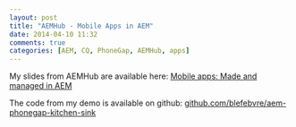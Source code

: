 ```yaml
---
layout: post
title: "AEMHub - Mobile Apps in AEM"
date: 2014-04-10 11:32
comments: true
categories: [AEM, CQ, PhoneGap, AEMHub, apps]
---
```

My slides from AEMHub are available here: [Mobile apps: Made and managed in AEM](/assets/mobile-apps-m-and-m-in-aem/)

The code from my demo is available on github: [github.com/blefebvre/aem-phonegap-kitchen-sink](http://bit.ly/aem-pg)